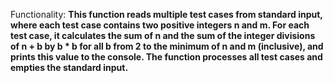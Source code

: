 Functionality: **This function reads multiple test cases from standard input, where each test case contains two positive integers n and m. For each test case, it calculates the sum of n and the sum of the integer divisions of n + b by b * b for all b from 2 to the minimum of n and m (inclusive), and prints this value to the console. The function processes all test cases and empties the standard input.**